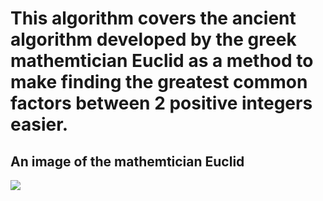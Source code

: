 # This algorithm covers the ancient algorithm developed by the greek mathemtician Euclid as a method to make finding the greatest common factors between 2 positive integers easier.

## An image of the mathemtician Euclid
<img src="https://upload.wikimedia.org/wikipedia/commons/thumb/c/ce/Scuola_di_atene_23.jpg/220px-Scuola_di_atene_23.jpg"/>
